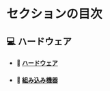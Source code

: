 # セクションの目次

## 💻 ハードウェア

* #### 📖 [︎ハードウェア](https://hiroki-it.github.io/tech-notebook-mkdocs/hardware/hardware.html)
* #### 📖 [︎組み込み機器](https://hiroki-it.github.io/tech-notebook-mkdocs/hardware/hardware_embedded_system.html)

<br>
